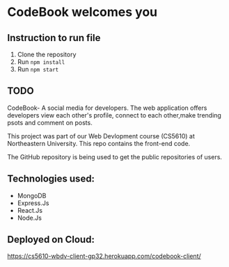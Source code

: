 
# CodeBook welcomes you

## Instruction to run file
1. Clone the repository
1. Run `npm install`
2. Run `npm start`

## TODO
CodeBook- A social media for developers. The web application offers developers view each other's profile, connect to each other,make trending psots and comment on posts.

This project was part of our Web Devlopment course (CS5610) at Northeastern University. This repo contains the front-end code.

The GitHub repository is being used to get the public repositories of users.

## Technologies used:
* MongoDB
* Express.Js
* React.Js
* Node.Js
 
## Deployed on Cloud: 
https://cs5610-wbdv-client-gp32.herokuapp.com/codebook-client/
    
